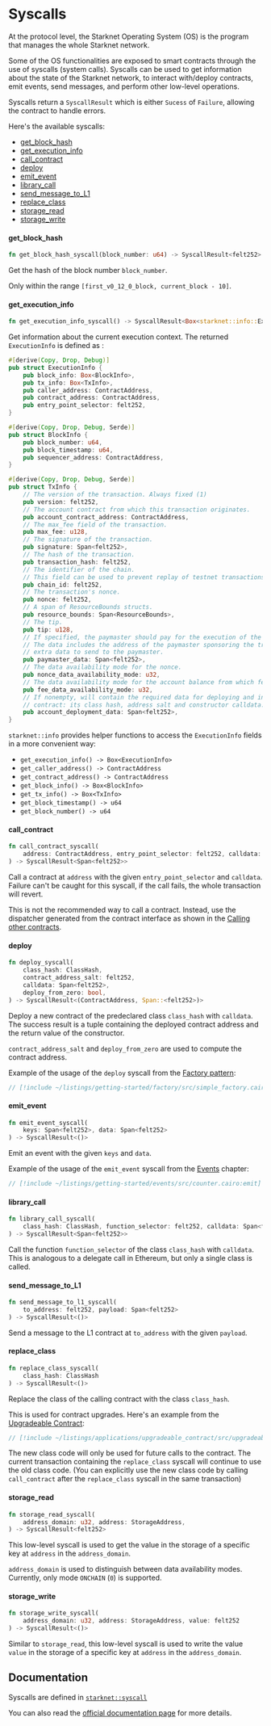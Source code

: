 # Syscalls

At the protocol level, the Starknet Operating System (OS) is the program that manages the whole Starknet network.

Some of the OS functionalities are exposed to smart contracts through the use of syscalls (system calls). Syscalls can be used to get information about the state of the Starknet network, to interact with/deploy contracts, emit events, send messages, and perform other low-level operations.

Syscalls return a `SyscallResult` which is either `Sucess` of `Failure`, allowing the contract to handle errors.

Here's the available syscalls:

- [get_block_hash](#get_block_hash)
- [get_execution_info](#get_execution_info)
- [call_contract](#call_contract)
- [deploy](#deploy)
- [emit_event](#emit_event)
- [library_call](#library_call)
- [send_message_to_L1](#send_message_to_L1)
- [replace_class](#replace_class)
- [storage_read](#storage_read)
- [storage_write](#storage_write)
<!-- - keccak_syscall ? -->

#### get_block_hash

```rust
fn get_block_hash_syscall(block_number: u64) -> SyscallResult<felt252>
```

Get the hash of the block number `block_number`.

Only within the range `[first_v0_12_0_block, current_block - 10]`.

#### get_execution_info

```rust
fn get_execution_info_syscall() -> SyscallResult<Box<starknet::info::ExecutionInfo>>
```

Get information about the current execution context.
The returned `ExecutionInfo` is defined as :

```rust
#[derive(Copy, Drop, Debug)]
pub struct ExecutionInfo {
    pub block_info: Box<BlockInfo>,
    pub tx_info: Box<TxInfo>,
    pub caller_address: ContractAddress,
    pub contract_address: ContractAddress,
    pub entry_point_selector: felt252,
}

#[derive(Copy, Drop, Debug, Serde)]
pub struct BlockInfo {
    pub block_number: u64,
    pub block_timestamp: u64,
    pub sequencer_address: ContractAddress,
}

#[derive(Copy, Drop, Debug, Serde)]
pub struct TxInfo {
    // The version of the transaction. Always fixed (1)
    pub version: felt252,
    // The account contract from which this transaction originates.
    pub account_contract_address: ContractAddress,
    // The max_fee field of the transaction.
    pub max_fee: u128,
    // The signature of the transaction.
    pub signature: Span<felt252>,
    // The hash of the transaction.
    pub transaction_hash: felt252,
    // The identifier of the chain.
    // This field can be used to prevent replay of testnet transactions on mainnet.
    pub chain_id: felt252,
    // The transaction's nonce.
    pub nonce: felt252,
    // A span of ResourceBounds structs.
    pub resource_bounds: Span<ResourceBounds>,
    // The tip.
    pub tip: u128,
    // If specified, the paymaster should pay for the execution of the tx.
    // The data includes the address of the paymaster sponsoring the transaction, followed by
    // extra data to send to the paymaster.
    pub paymaster_data: Span<felt252>,
    // The data availability mode for the nonce.
    pub nonce_data_availability_mode: u32,
    // The data availability mode for the account balance from which fee will be taken.
    pub fee_data_availability_mode: u32,
    // If nonempty, will contain the required data for deploying and initializing an account
    // contract: its class hash, address salt and constructor calldata.
    pub account_deployment_data: Span<felt252>,
}
```

`starknet::info` provides helper functions to access the `ExecutionInfo` fields in a more convenient way:

- `get_execution_info() -> Box<ExecutionInfo>`
- `get_caller_address() -> ContractAddress`
- `get_contract_address() -> ContractAddress`
- `get_block_info() -> Box<BlockInfo>`
- `get_tx_info() -> Box<TxInfo>`
- `get_block_timestamp() -> u64`
- `get_block_number() -> u64`

#### call_contract

```rust
fn call_contract_syscall(
    address: ContractAddress, entry_point_selector: felt252, calldata: Span<felt252>
) -> SyscallResult<Span<felt252>>
```

Call a contract at `address` with the given `entry_point_selector` and `calldata`.
Failure can't be caught for this syscall, if the call fails, the whole transaction will revert.

This is not the recommended way to call a contract. Instead, use the dispatcher generated from the contract interface as shown in the [Calling other contracts](../interacting/calling_other_contracts.md).

<!-- TODO Add example ? / with interact chapter -->

#### deploy

```rust
fn deploy_syscall(
    class_hash: ClassHash,
    contract_address_salt: felt252,
    calldata: Span<felt252>,
    deploy_from_zero: bool,
) -> SyscallResult<(ContractAddress, Span::<felt252>)>
```

Deploy a new contract of the predeclared class `class_hash` with `calldata`.
The success result is a tuple containing the deployed contract address and the return value of the constructor.

`contract_address_salt` and `deploy_from_zero` are used to compute the contract address.

Example of the usage of the `deploy` syscall from the [Factory pattern](../interacting/factory.md):

```rust
// [!include ~/listings/getting-started/factory/src/simple_factory.cairo:deploy]
```

#### emit_event

```rust
fn emit_event_syscall(
    keys: Span<felt252>, data: Span<felt252>
) -> SyscallResult<()>
```

Emit an event with the given `keys` and `data`.

Example of the usage of the `emit_event` syscall from the [Events](../basics/events.md) chapter:

```rust
// [!include ~/listings/getting-started/events/src/counter.cairo:emit]
```

<!-- TODO Add a more low-level example ? -->
<!-- ```
let keys = array![];
keys.append('key');
keys.append('deposit');
let values = array![];
values.append(1);
values.append(2);
values.append(3);
emit_event_syscall(keys, values).unwrap_syscall();
``` -->

#### library_call

```rust
fn library_call_syscall(
    class_hash: ClassHash, function_selector: felt252, calldata: Span<felt252>
) -> SyscallResult<Span<felt252>>
```

Call the function `function_selector` of the class `class_hash` with `calldata`.
This is analogous to a delegate call in Ethereum, but only a single class is called.

<!-- TODO Add example: issue #41 -->

#### send_message_to_L1

```rust
fn send_message_to_l1_syscall(
    to_address: felt252, payload: Span<felt252>
) -> SyscallResult<()>
```

Send a message to the L1 contract at `to_address` with the given `payload`.

<!-- TODO - Link to message example page: issue #9 -->

#### replace_class

```rust
fn replace_class_syscall(
    class_hash: ClassHash
) -> SyscallResult<()>
```

Replace the class of the calling contract with the class `class_hash`.

This is used for contract upgrades. Here's an example from the [Upgradeable Contract](../../ch01/upgradeable_contract.md):

```rust
// [!include ~/listings/applications/upgradeable_contract/src/upgradeable_contract_v0.cairo:upgrade]
```

The new class code will only be used for future calls to the contract.
The current transaction containing the `replace_class` syscall will continue to use the old class code. (You can explicitly use the new class code by calling `call_contract` after the `replace_class` syscall in the same transaction)

#### storage_read

```rust
fn storage_read_syscall(
    address_domain: u32, address: StorageAddress,
) -> SyscallResult<felt252>
```

This low-level syscall is used to get the value in the storage of a specific key at `address` in the `address_domain`.

`address_domain` is used to distinguish between data availability modes.
Currently, only mode `ONCHAIN` (`0`) is supported.

#### storage_write

```rust
fn storage_write_syscall(
    address_domain: u32, address: StorageAddress, value: felt252
) -> SyscallResult<()>
```

Similar to `storage_read`, this low-level syscall is used to write the value `value` in the storage of a specific key at `address` in the `address_domain`.

## Documentation

Syscalls are defined in [`starknet::syscall`](https://github.com/starkware-libs/cairo/blob/ec14a5e2c484190ff40811c973a72a53739cedb7/corelib/src/starknet/syscalls.cairo)

You can also read the [official documentation page](https://docs.starknet.io/documentation/architecture_and_concepts/Smart_Contracts/system-calls-cairo1/) for more details.

<!--

#### Gas cost

```rust
mod gas_costs {
    const STEP: usize = 100;
    const RANGE_CHECK: usize = 70;

    /// Entry point initial gas cost enforced by the compiler.
    const ENTRY_POINT_INITIAL_BUDGET: usize = 100 * STEP;

    /// OS gas costs.
    const ENTRY_POINT: usize = ENTRY_POINT_INITIAL_BUDGET + 500 * STEP;
    // The required gas for each syscall minus the base amount that was pre-charged (by the
    // compiler).
    pub const CALL_CONTRACT: usize = 10 * STEP + ENTRY_POINT;
    pub const DEPLOY: usize = 200 * STEP + ENTRY_POINT;
    pub const EMIT_EVENT: usize = 10 * STEP;
    pub const GET_BLOCK_HASH: usize = 50 * STEP;
    pub const GET_EXECUTION_INFO: usize = 10 * STEP;
    pub const LIBRARY_CALL: usize = CALL_CONTRACT;
    pub const REPLACE_CLASS: usize = 50 * STEP;
    pub const SEND_MESSAGE_TO_L1: usize = 50 * STEP;
    pub const STORAGE_READ: usize = 50 * STEP;
    pub const STORAGE_WRITE: usize = 50 * STEP;
    /// ...
}
```

Specific gas cost are defined in this [file](https://github.com/starkware-libs/cairo/blob/ec14a5e2c484190ff40811c973a72a53739cedb7/crates/cairo-lang-runner/src/casm_run/mod.rs#L333)
-->
